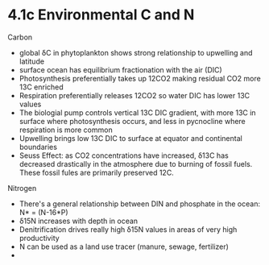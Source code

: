 # 4.1c Environmental C and N

Carbon

* global δC in phytoplankton shows strong relationship to upwelling and latitude&#x20;
* surface ocean has equilibrium fractionation with the air (DIC)
* Photosynthesis preferentially takes up 12CO2 making residual CO2 more 13C enriched&#x20;
* Respiration preferentially releases 12CO2 so water DIC has lower 13C values&#x20;
* The biologial pump controls vertical 13C DIC gradient, with more 13C in surface where photosynthesis occurs, and less in pycnocline where respiration is more common&#x20;
* Upwelling brings low 13C DIC to surface at equator and continental boundaries&#x20;
* Seuss Effect: as CO2 concentrations have increased, δ13C has decreased drastically in the atmosphere due to burning of fossil fuels. These fossil fules are primarily preserved 12C.&#x20;

Nitrogen&#x20;

* There's a general relationship between DIN and phosphate in the ocean: N\* = (N-16\*P)
* δ15N increases with depth in ocean &#x20;
* Denitrification drives really high δ15N values in areas of very high productivity&#x20;
* N can be used as a land use tracer (manure, sewage, fertilizer) &#x20;
*
